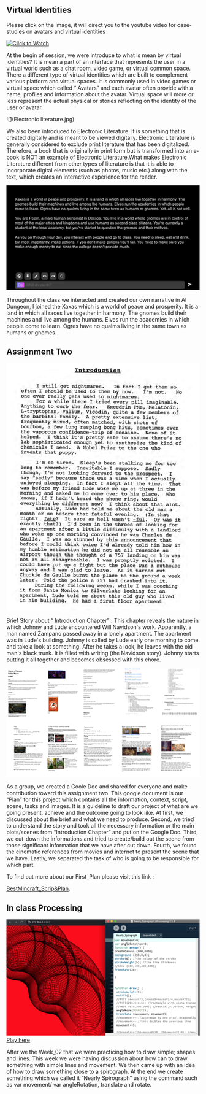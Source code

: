 ## Virtual Identities 

Please click on the image, it will direct you to the youtube video for case-studies on avatars and virtual identities

[![Click to Watch](http://img.youtube.com/vi/aJ510QfMaGA/0.jpg)](http://www.youtube.com/watch?v=aJ510QfMaGA "Mariko Mori")

At the begin of session, we were introduce to what is mean by virtual identities? It is mean a part of an interface that represents the user in a virtual world such as a chat room, video game, or virtual common space. There a different type of virtual identities which are built to complement various platform and virtual spaces. It is commonly used in video games or virtual space which called “ Avatars” and each avatar often provide with a name, profiles and information about the avatar. Virtual space will more or less represent the actual physical or stories reflecting on the identity of the user or avatar. 

![](Electronic literature.jpg) 

We also been introduced to Electronic Literature. It is something that is created digitally and is meant to be viewed digitally. Electronic Literature is generally considered to exclude print literature that has been digitalized. Therefore, a book that is originally in print form but is transformed into an e-book is NOT an example of Electronic Literature.What makes Electronic Literature different from other types of literature is that it is able to incorporate digital elements (such as photos, music etc.) along with the text, which creates an interactive experience for the reader.

![](AI_Dungeon.jpg) 

Throughout the class we interacted and created our own narrative in AI Dungeon, I joined the Xaxas which is a world of peace and prosperity. It is a land in which all races live together in harmony. The gnomes build their machines and live among the humans. Elves run the academies in which people come to learn. Ogres have no qualms living in the same town as humans or gnomes.

## Assignment Two

![](Introduction.jpg)

Brief Story about “ Introduction Chapter” : This chapter reveals the nature in which Johnny and Lude encountered Will Navidson's work. Apparently, a man named Zampano passed away in a lonely apartment. The apartment was in Lude's building. Johnny is called by Lude early one morning to come and take a look at something. After he takes a look, he leaves with the old man's black trunk. It is filled with writing (the Navidson story). Johnny starts putting it all together and becomes obsessed with this chore.

![](Script.jpg)

As a group, we created a Goole Doc and shared for everyone and make contribution toward this assignment two. This google document is our “Plan” for this project which contains all the information, context, script, scene, tasks and images. It is a guideline to draft our project of what are we going present, achieve and the outcome going to look like. At first, we discussed about the brief and what we need to produce. Second, we tried to understand the story and took all the necessary information or the main plots/scenes from “Introduction Chapter” and put on the Google Doc. Third, we cut-down the informations and tried to create/build out the scene from those significant information that we have after cut down. Fourth, we found the cinematic references from movies and internet to present the scene that we have. Lastly, we separated the task of who is going to be responsible for which part.

To find out more about our First_Plan please visit this link :

[BestMincraft_Scrip&Plan](https://docs.google.com/document/d/1WgoUWJ-hBFhOqOPKxN4vSNMM6sSR0MrueVGS22FdW4c/edit#).

## In class Processing

![](Nearly.jpg)
[Play here](https://ptpeem.github.io/EdmCodeWorld/Week_03/Nearly_Spiragraph/)

After we the Week_02 that we were practicing how to draw simple; shapes and lines. This week we were having discussion about how can to draw something with simple lines and movement. We then came up with an idea of how to draw something close to a spirograph. At the end we create something which we called it “Nearly Spirograph” using the command such as var movement/ var angleRotation, translate and rotate.
